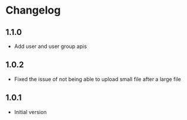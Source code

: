 # Changelog

## 1.1.0
- Add user and user group apis

## 1.0.2
- Fixed the issue of not being able to upload small file after a large file

## 1.0.1
- Initial version